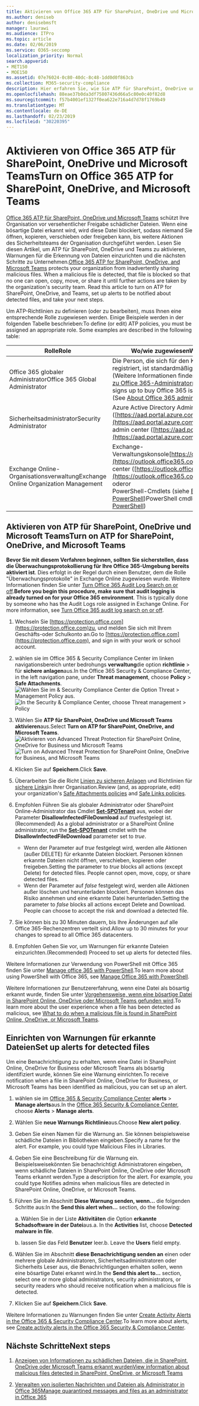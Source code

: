 ```yaml
---
title: Aktivieren von Office 365 ATP für SharePoint, OneDrive und Microsoft Teams
ms.author: deniseb
author: denisebmsft
manager: laurawi
ms.audience: ITPro
ms.topic: article
ms.date: 02/06/2019
ms.service: O365-seccomp
localization_priority: Normal
search.appverid:
- MET150
- MOE150
ms.assetid: 07e76024-0c80-40dc-8c48-1dd0d0f863cb
ms.collection: M365-security-compliance
description: Hier erfahren Sie, wie Sie ATP für SharePoint, OneDrive und Teams aktivieren, einschließlich der Festlegung von Warnungen für erkannte Dateien.
ms.openlocfilehash: 88eae37b0da3df75807436d66a5c80e0c40f82d8
ms.sourcegitcommit: f57b4001ef1327f0ea622e716a4d7d78f1769b49
ms.translationtype: MT
ms.contentlocale: de-DE
ms.lasthandoff: 02/23/2019
ms.locfileid: "30220395"
---
```

# <a name="turn-on-office-365-atp-for-sharepoint-onedrive-and-microsoft-teams"></a><span data-ttu-id="a4f51-103">Aktivieren von Office 365 ATP für SharePoint, OneDrive und Microsoft Teams</span><span class="sxs-lookup"><span data-stu-id="a4f51-103">Turn on Office 365 ATP for SharePoint, OneDrive, and Microsoft Teams</span></span>

<span data-ttu-id="a4f51-p101">[Office 365 ATP für SharePoint, OneDrive und Microsoft Teams](atp-for-spo-odb-and-teams.md) schützt Ihre Organisation vor versehentlicher Freigabe schädlicher Dateien. Wenn eine bösartige Datei erkannt wird, wird diese Datei blockiert, sodass niemand Sie öffnen, kopieren, verschieben oder freigeben kann, bis weitere Aktionen des Sicherheitsteams der Organisation durchgeführt werden. Lesen Sie diesen Artikel, um ATP für SharePoint, OneDrive und Teams zu aktivieren, Warnungen für die Erkennung von Dateien einzurichten und die nächsten Schritte zu Unternehmen.</span><span class="sxs-lookup"><span data-stu-id="a4f51-p101">[Office 365 ATP for SharePoint, OneDrive, and Microsoft Teams](atp-for-spo-odb-and-teams.md) protects your organization from inadvertently sharing malicious files. When a malicious file is detected, that file is blocked so that no one can open, copy, move, or share it until further actions are taken by the organization's security team. Read this article to turn on ATP for SharePoint, OneDrive, and Teams, set up alerts to be notified about detected files, and take your next steps.</span></span> 
  
<span data-ttu-id="a4f51-p102">Um ATP-Richtlinien zu definieren (oder zu bearbeiten), muss Ihnen eine entsprechende Rolle zugewiesen werden. Einige Beispiele werden in der folgenden Tabelle beschrieben:</span><span class="sxs-lookup"><span data-stu-id="a4f51-p102">To define (or edit) ATP policies, you must be assigned an appropriate role. Some examples are described in the following table:</span></span>

|<span data-ttu-id="a4f51-109">Rolle</span><span class="sxs-lookup"><span data-stu-id="a4f51-109">Role</span></span>  |<span data-ttu-id="a4f51-110">Wo/wie zugewiesen</span><span class="sxs-lookup"><span data-stu-id="a4f51-110">Where/how assigned</span></span>  |
|---------|---------|
|<span data-ttu-id="a4f51-111">Office 365 globaler Administrator</span><span class="sxs-lookup"><span data-stu-id="a4f51-111">Office 365 Global Administrator</span></span> |<span data-ttu-id="a4f51-p103">Die Person, die sich für den Kauf von Office 365 registriert, ist standardmäßig globaler Administrator. (Weitere Informationen finden Sie unter [Informationen zu Office 365-Administratorrollen](https://docs.microsoft.com/office365/admin/add-users/about-admin-roles) .)</span><span class="sxs-lookup"><span data-stu-id="a4f51-p103">The person who signs up to buy Office 365 is a global admin by default. (See [About Office 365 admin roles](https://docs.microsoft.com/office365/admin/add-users/about-admin-roles) to learn more.)</span></span>         |
|<span data-ttu-id="a4f51-114">Sicherheitsadministrator</span><span class="sxs-lookup"><span data-stu-id="a4f51-114">Security Administrator</span></span> |<span data-ttu-id="a4f51-115">Azure Active Directory Admin Center ([https://aad.portal.azure.com](https://aad.portal.azure.com))</span><span class="sxs-lookup"><span data-stu-id="a4f51-115">Azure Active Directory admin center ([https://aad.portal.azure.com](https://aad.portal.azure.com))</span></span>|
|<span data-ttu-id="a4f51-116">Exchange Online-Organisationsverwaltung</span><span class="sxs-lookup"><span data-stu-id="a4f51-116">Exchange Online Organization Management</span></span> |<span data-ttu-id="a4f51-117">Exchange-Verwaltungskonsole[https://outlook.office365.com/ecp](https://outlook.office365.com/ecp)()</span><span class="sxs-lookup"><span data-stu-id="a4f51-117">Exchange admin center ([https://outlook.office365.com/ecp](https://outlook.office365.com/ecp))</span></span> <br><span data-ttu-id="a4f51-118">oder</span><span class="sxs-lookup"><span data-stu-id="a4f51-118">or</span></span> <br>  <span data-ttu-id="a4f51-119">PowerShell-Cmdlets (siehe [Exchange Online PowerShell](https://docs.microsoft.com/powershell/exchange/exchange-online/exchange-online-powershell?view=exchange-ps))</span><span class="sxs-lookup"><span data-stu-id="a4f51-119">PowerShell cmdlets (See [Exchange Online PowerShell](https://docs.microsoft.com/powershell/exchange/exchange-online/exchange-online-powershell?view=exchange-ps))</span></span> |
  
## <a name="turn-on-atp-for-sharepoint-onedrive-and-microsoft-teams"></a><span data-ttu-id="a4f51-120">Aktivieren von ATP für SharePoint, OneDrive und Microsoft Teams</span><span class="sxs-lookup"><span data-stu-id="a4f51-120">Turn on ATP for SharePoint, OneDrive, and Microsoft Teams</span></span>

<span data-ttu-id="a4f51-p104">**Bevor Sie mit diesem Verfahren beginnen, sollten Sie sicherstellen, dass die Überwachungsprotokollierung für Ihre Office 365-Umgebung bereits aktiviert ist**. Dies erfolgt in der Regel durch einen Benutzer, dem die Rolle "Überwachungsprotokolle" in Exchange Online zugewiesen wurde. Weitere Informationen finden Sie unter [Turn Office 365 Audit Log Search on or off](turn-audit-log-search-on-or-off.md).</span><span class="sxs-lookup"><span data-stu-id="a4f51-p104">**Before you begin this procedure, make sure that audit logging is already turned on for your Office 365 environment**. This is typically done by someone who has the Audit Logs role assigned in Exchange Online. For more information, see [Turn Office 365 audit log search on or off](turn-audit-log-search-on-or-off.md).</span></span>
  
1. <span data-ttu-id="a4f51-124">Wechseln Sie [https://protection.office.com](https://protection.office.com)zu, und melden Sie sich mit Ihrem Geschäfts-oder Schulkonto an.</span><span class="sxs-lookup"><span data-stu-id="a4f51-124">Go to [https://protection.office.com](https://protection.office.com), and sign in with your work or school account.</span></span>
    
2. <span data-ttu-id="a4f51-125">wählen sie im Office 365 &amp; Security Compliance Center im linken navigationsbereich unter bedrohungs **verwaltung**die option **richtlinie** \> für **sichere anlagen**aus.</span><span class="sxs-lookup"><span data-stu-id="a4f51-125">In the Office 365 Security &amp; Compliance Center, in the left navigation pane, under **Threat management**, choose **Policy** \> **Safe Attachments**.</span></span> <br/><span data-ttu-id="a4f51-126">![Wählen Sie im &amp; Security Compliance Center die Option Threat \> Management Policy aus.](media/08849c91-f043-4cd1-a55e-d440c86442f2.png)</span><span class="sxs-lookup"><span data-stu-id="a4f51-126">![In the Security &amp; Compliance Center, choose Threat management \> Policy](media/08849c91-f043-4cd1-a55e-d440c86442f2.png)</span></span>
  
3. <span data-ttu-id="a4f51-127">Wählen Sie **ATP für SharePoint, OneDrive und Microsoft Teams aktivieren**aus.</span><span class="sxs-lookup"><span data-stu-id="a4f51-127">Select **Turn on ATP for SharePoint, OneDrive, and Microsoft Teams**.</span></span><br/><span data-ttu-id="a4f51-128">![Aktivieren von Advanced Threat Protection für SharePoint Online, OneDrive for Business und Microsoft Teams](media/48cfaace-59cc-4e60-bf86-05ff6b99bdbf.png)</span><span class="sxs-lookup"><span data-stu-id="a4f51-128">![Turn on Advanced Threat Protection for SharePoint Online, OneDrive for Business, and Microsoft Teams](media/48cfaace-59cc-4e60-bf86-05ff6b99bdbf.png)</span></span>
  
4. <span data-ttu-id="a4f51-129">Klicken Sie auf **Speichern**.</span><span class="sxs-lookup"><span data-stu-id="a4f51-129">Click **Save**.</span></span>
    
5. <span data-ttu-id="a4f51-130">Überarbeiten Sie die Richt [Linien zu sicheren Anlagen](set-up-atp-safe-attachments-policies.md) und Richtlinien für [sichere Links](set-up-atp-safe-links-policies.md)in Ihrer Organisation.</span><span class="sxs-lookup"><span data-stu-id="a4f51-130">Review (and, as appropriate, edit) your organization's [Safe Attachments policies](set-up-atp-safe-attachments-policies.md) and [Safe Links policies](set-up-atp-safe-links-policies.md).</span></span>
    
6. <span data-ttu-id="a4f51-131">Empfohlen Führen Sie als globaler Administrator oder SharePoint Online-Administrator das Cmdlet **[Set-SPOTenant](https://docs.microsoft.com/powershell/module/sharepoint-online/Set-SPOTenant?view=sharepoint-ps)** aus, wobei der Parameter **DisallowInfectedFileDownload** auf *true*festgelegt ist.</span><span class="sxs-lookup"><span data-stu-id="a4f51-131">(Recommended) As a global administrator or a SharePoint Online administrator, run the **[Set-SPOTenant](https://docs.microsoft.com/powershell/module/sharepoint-online/Set-SPOTenant?view=sharepoint-ps)** cmdlet with the **DisallowInfectedFileDownload** parameter set to  *true*.</span></span> <br/>
      - <span data-ttu-id="a4f51-p105">Wenn der Parameter auf *true* festgelegt wird, werden alle Aktionen (außer DELETE) für erkannte Dateien blockiert. Personen können erkannte Dateien nicht öffnen, verschieben, kopieren oder freigeben.</span><span class="sxs-lookup"><span data-stu-id="a4f51-p105">Setting the parameter to *true* blocks all actions (except Delete) for detected files. People cannot open, move, copy, or share detected files.</span></span>
      - <span data-ttu-id="a4f51-p106">Wenn der Parameter auf *false* festgelegt wird, werden alle Aktionen außer löschen und herunterladen blockiert. Personen können das Risiko annehmen und eine erkannte Datei herunterladen.</span><span class="sxs-lookup"><span data-stu-id="a4f51-p106">Setting the parameter to *false* blocks all actions except Delete and Download. People can choose to accept the risk and download a detected file.</span></span>  
   
7. <span data-ttu-id="a4f51-136">Sie können bis zu 30 Minuten dauern, bis Ihre Änderungen auf alle Office 365-Rechenzentren verteilt sind.</span><span class="sxs-lookup"><span data-stu-id="a4f51-136">Allow up to 30 minutes for your changes to spread to all Office 365 datacenters.</span></span>
    
8. <span data-ttu-id="a4f51-137">Empfohlen Gehen Sie vor, um Warnungen für erkannte Dateien einzurichten.</span><span class="sxs-lookup"><span data-stu-id="a4f51-137">(Recommended) Proceed to set up alerts for detected files.</span></span>
    
<span data-ttu-id="a4f51-138">Weitere Informationen zur Verwendung von PowerShell mit Office 365 finden Sie unter [Manage office 365 with PowerShell](https://docs.microsoft.com/office365/enterprise/powershell/manage-office-365-with-office-365-powershell).</span><span class="sxs-lookup"><span data-stu-id="a4f51-138">To learn more about using PowerShell with Office 365, see [Manage Office 365 with PowerShell](https://docs.microsoft.com/office365/enterprise/powershell/manage-office-365-with-office-365-powershell).</span></span> 

<span data-ttu-id="a4f51-139">Weitere Informationen zur Benutzererfahrung, wenn eine Datei als bösartig erkannt wurde, finden Sie unter [Vorgehensweise, wenn eine bösartige Datei in SharePoint Online, OneDrive oder Microsoft Teams gefunden wird](https://support.office.com/article/01e902ad-a903-4e0f-b093-1e1ac0c37ad2).</span><span class="sxs-lookup"><span data-stu-id="a4f51-139">To learn more about the user experience when a file has been detected as malicious, see [What to do when a malicious file is found in SharePoint Online, OneDrive, or Microsoft Teams](https://support.office.com/article/01e902ad-a903-4e0f-b093-1e1ac0c37ad2).</span></span> 
  
## <a name="set-up-alerts-for-detected-files"></a><span data-ttu-id="a4f51-140">Einrichten von Warnungen für erkannte Dateien</span><span class="sxs-lookup"><span data-stu-id="a4f51-140">Set up alerts for detected files</span></span>

<span data-ttu-id="a4f51-141">Um eine Benachrichtigung zu erhalten, wenn eine Datei in SharePoint Online, OneDrive for Business oder Microsoft Teams als bösartig identifiziert wurde, können Sie eine Warnung einrichten.</span><span class="sxs-lookup"><span data-stu-id="a4f51-141">To receive notification when a file in SharePoint Online, OneDrive for Business, or Microsoft Teams has been identified as malicious, you can set up an alert.</span></span>
  
1. <span data-ttu-id="a4f51-142">wählen sie im [Office 365 &amp; Security Compliance Center](https://protection.office.com) **alerts** \> **Manage alerts**aus.</span><span class="sxs-lookup"><span data-stu-id="a4f51-142">In the [Office 365 Security &amp; Compliance Center](https://protection.office.com), choose **Alerts** \> **Manage alerts**.</span></span>
    
2. <span data-ttu-id="a4f51-143">Wählen Sie **neue Warnungs Richtlinie**aus.</span><span class="sxs-lookup"><span data-stu-id="a4f51-143">Choose **New alert policy**.</span></span>
    
3. <span data-ttu-id="a4f51-p107">Geben Sie einen Namen für die Warnung an. Sie können beispielsweise schädliche Dateien in Bibliotheken eingeben.</span><span class="sxs-lookup"><span data-stu-id="a4f51-p107">Specify a name for the alert. For example, you could type Malicious Files in Libraries.</span></span>
    
4. <span data-ttu-id="a4f51-p108">Geben Sie eine Beschreibung für die Warnung ein. Beispielsweisekönnten Sie benachrichtigt Administratoren eingeben, wenn schädliche Dateien in SharePoint Online, OneDrive oder Microsoft Teams erkannt werden.</span><span class="sxs-lookup"><span data-stu-id="a4f51-p108">Type a description for the alert. For example, you could type Notifies admins when malicious files are detected in SharePoint Online, OneDrive, or Microsoft Teams.</span></span>
    
5. <span data-ttu-id="a4f51-148">Führen Sie im Abschnitt **Diese Warnung senden, wenn...** die folgenden Schritte aus:</span><span class="sxs-lookup"><span data-stu-id="a4f51-148">In the **Send this alert when...** section, do the following:</span></span> 
    
    <span data-ttu-id="a4f51-p109">a. Wählen Sie in der Liste **Aktivitäten** die Option **erkannte Schadsoftware in der Datei**aus.</span><span class="sxs-lookup"><span data-stu-id="a4f51-p109">a. In the **Activities** list, choose **Detected malware in file**.</span></span>
    
    <span data-ttu-id="a4f51-p110">b. lassen Sie das Feld **Benutzer** leer.</span><span class="sxs-lookup"><span data-stu-id="a4f51-p110">b. Leave the **Users** field empty.</span></span> 
    
6. <span data-ttu-id="a4f51-153">Wählen Sie im Abschnitt **diese Benachrichtigung senden an** einen oder mehrere globale Administratoren, Sicherheitsadministratoren oder Sicherheits Leser aus, die Benachrichtigungen erhalten sollen, wenn eine bösartige Datei erkannt wird.</span><span class="sxs-lookup"><span data-stu-id="a4f51-153">In the **Send this alert to...** section, select one or more global administrators, security administrators, or security readers who should receive notification when a malicious file is detected.</span></span> 
    
7. <span data-ttu-id="a4f51-154">Klicken Sie auf **Speichern**.</span><span class="sxs-lookup"><span data-stu-id="a4f51-154">Click **Save**.</span></span>
    
<span data-ttu-id="a4f51-155">Weitere Informationen zu Warnungen finden Sie unter [Create Activity Alerts in the Office 365 &amp; Security Compliance Center](create-activity-alerts.md).</span><span class="sxs-lookup"><span data-stu-id="a4f51-155">To learn more about alerts, see [Create activity alerts in the Office 365 Security &amp; Compliance Center](create-activity-alerts.md).</span></span> 
  
## <a name="next-steps"></a><span data-ttu-id="a4f51-156">Nächste Schritte</span><span class="sxs-lookup"><span data-stu-id="a4f51-156">Next steps</span></span>

1. [<span data-ttu-id="a4f51-157">Anzeigen von Informationen zu schädlichen Dateien, die in SharePoint, OneDrive oder Microsoft Teams erkannt wurden</span><span class="sxs-lookup"><span data-stu-id="a4f51-157">View information about malicious files detected in SharePoint, OneDrive, or Microsoft Teams</span></span>](malicious-files-detected-in-spo-odb-or-teams.md)
    
2. [<span data-ttu-id="a4f51-158">Verwalten von isolierten Nachrichten und Dateien als Administrator in Office 365</span><span class="sxs-lookup"><span data-stu-id="a4f51-158">Manage quarantined messages and files as an administrator in Office 365</span></span>](manage-quarantined-messages-and-files.md)
    

  

